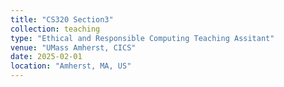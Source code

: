 ```yaml
---
title: "CS320 Section3"
collection: teaching
type: "Ethical and Responsible Computing Teaching Assitant"
venue: "UMass Amherst, CICS"
date: 2025-02-01
location: "Amherst, MA, US"
---
```


